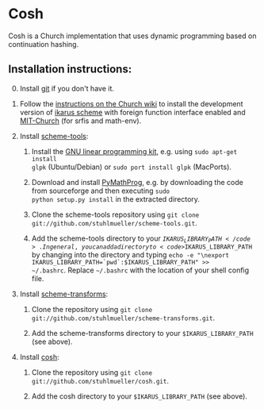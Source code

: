 # Cosh

Cosh is a Church implementation that uses dynamic programming based on continuation hashing.

## Installation instructions:

0. Install [git](http://git-scm.com/) if you don't have it.

1. Follow the [instructions on the Church wiki](http://projects.csail.mit.edu/church/wiki/Installation) to install the development version of [ikarus scheme](http://bazaar.canonical.com/en/) with foreign function interface enabled and [MIT-Church](https://github.com/stuhlmueller/mit-church) (for srfis and math-env).

2. Install [scheme-tools](https://github.com/stuhlmueller/scheme-tools):

    1. Install the [GNU linear programming kit](http://www.gnu.org/software/glpk/), e.g. using <code>sudo apt-get install glpk</code> (Ubuntu/Debian) or <code>sudo port install glpk</code> (MacPorts).
  
    2. Download and install [PyMathProg](http://sourceforge.net/projects/pymprog/), e.g. by downloading the code from sourceforge and then executing <code>sudo python setup.py install</code> in the extracted directory.
  
    3. Clone the scheme-tools repository using <code>git clone git://github.com/stuhlmueller/scheme-tools.git</code>.
  
    4. Add the scheme-tools directory to your <code>$IKARUS_LIBRARY_PATH</code>. In general, you can add a directory to <code>$IKARUS_LIBRARY_PATH</code> by changing into the directory and typing <code>echo -e "\nexport IKARUS_LIBRARY_PATH=\`pwd\`:\$IKARUS_LIBRARY_PATH" >> ~/.bashrc</code>. Replace <code>~/.bashrc</code> with the location of your shell config file.

4. Install [scheme-transforms](https://github.com/stuhlmueller/scheme-transforms):

    1. Clone the repository using <code>git clone git://github.com/stuhlmueller/scheme-transforms.git</code>.
  
    2. Add the scheme-transforms directory to your <code>$IKARUS_LIBRARY_PATH</code> (see above).

5. Install [cosh](https://github.com/stuhlmueller/cosh):

    1. Clone the repository using <code>git clone git://github.com/stuhlmueller/cosh.git</code>.
  
    2. Add the cosh directory to your <code>$IKARUS_LIBRARY_PATH</code> (see above).